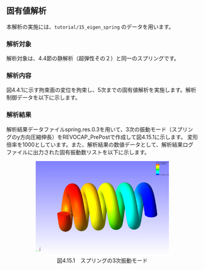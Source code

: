 ##  固有値解析

本解析の実施には、`tutorial/15_eigen_spring` のデータを用います。

### 解析対象

解析対象は、4.4節の静解析（超弾性その２）と同一のスプリングです。

### 解析内容

図4.4.1に示す拘束面の変位を拘束し、5次までの固有値解析を実施します。解析制御データを以下に示します。

### 解析結果

解析結果データファイルspring.res.0.3を用いて、3次の振動モード（スプリングのy方向圧縮伸長）をREVOCAP_PrePostで作成して図4.15.1に示します。
変形倍率を1000としています。また、解析結果の数値データとして、解析結果ログファイルに出力された固有振動数リストを以下に示します。

<div style="text-align: center;">
<img src="./media/tutorial15_01.png" width="350px"><br>
図4.15.1　スプリングの3次振動モード
</div>


